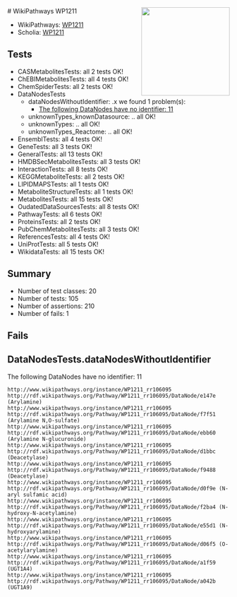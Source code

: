<img style="float: right; width: 200px" src="https://upload.wikimedia.org/wikipedia/commons/thumb/8/83/Wplogo_with_text_500.png/640px-Wplogo_with_text_500.png" />
# WikiPathways WP1211

* WikiPathways: [WP1211](https://new.wikipathways.org/pathways/WP1211)
* Scholia: [WP1211](https://scholia.toolforge.org/wikipathways/WP1211)
## Tests
* CASMetabolitesTests: all 2 tests OK!
* ChEBIMetabolitesTests: all 4 tests OK!
* ChemSpiderTests: all 2 tests OK!
* DataNodesTests
    * dataNodesWithoutIdentifier: .x we found 1 problem(s):
        * [The following DataNodes have no identifier: 11](#8792c491)
    * unknownTypes_knownDatasource: .. all OK!
    * unknownTypes: .. all OK!
    * unknownTypes_Reactome: .. all OK!
* EnsemblTests: all 4 tests OK!
* GeneTests: all 3 tests OK!
* GeneralTests: all 13 tests OK!
* HMDBSecMetabolitesTests: all 3 tests OK!
* InteractionTests: all 8 tests OK!
* KEGGMetaboliteTests: all 2 tests OK!
* LIPIDMAPSTests: all 1 tests OK!
* MetaboliteStructureTests: all 1 tests OK!
* MetabolitesTests: all 15 tests OK!
* OudatedDataSourcesTests: all 8 tests OK!
* PathwayTests: all 6 tests OK!
* ProteinsTests: all 2 tests OK!
* PubChemMetabolitesTests: all 3 tests OK!
* ReferencesTests: all 4 tests OK!
* UniProtTests: all 5 tests OK!
* WikidataTests: all 15 tests OK!


## Summary

* Number of test classes: 20
* Number of tests: 105
* Number of assertions: 210
* Number of fails: 1

## Fails

<a name="8792c491" />

## DataNodesTests.dataNodesWithoutIdentifier

The following DataNodes have no identifier: 11
```
http://www.wikipathways.org/instance/WP1211_rr106095 http://rdf.wikipathways.org/Pathway/WP1211_rr106095/DataNode/e147e (Arylamine)
http://www.wikipathways.org/instance/WP1211_rr106095 http://rdf.wikipathways.org/Pathway/WP1211_rr106095/DataNode/f7f51 (Arylamine N,O-sulfate)
http://www.wikipathways.org/instance/WP1211_rr106095 http://rdf.wikipathways.org/Pathway/WP1211_rr106095/DataNode/ebb60 (Arylamine N-glucuronide)
http://www.wikipathways.org/instance/WP1211_rr106095 http://rdf.wikipathways.org/Pathway/WP1211_rr106095/DataNode/d1bbc (Deacetylase)
http://www.wikipathways.org/instance/WP1211_rr106095 http://rdf.wikipathways.org/Pathway/WP1211_rr106095/DataNode/f9488 (Deacetylase)
http://www.wikipathways.org/instance/WP1211_rr106095 http://rdf.wikipathways.org/Pathway/WP1211_rr106095/DataNode/d0f9e (N-aryl sulfamic acid)
http://www.wikipathways.org/instance/WP1211_rr106095 http://rdf.wikipathways.org/Pathway/WP1211_rr106095/DataNode/f2ba4 (N-hydroxy-N-acetylamine)
http://www.wikipathways.org/instance/WP1211_rr106095 http://rdf.wikipathways.org/Pathway/WP1211_rr106095/DataNode/e55d1 (N-hydroxyarylamine)
http://www.wikipathways.org/instance/WP1211_rr106095 http://rdf.wikipathways.org/Pathway/WP1211_rr106095/DataNode/d06f5 (O-acetylarylamine)
http://www.wikipathways.org/instance/WP1211_rr106095 http://rdf.wikipathways.org/Pathway/WP1211_rr106095/DataNode/a1f59 (UGT1A4)
http://www.wikipathways.org/instance/WP1211_rr106095 http://rdf.wikipathways.org/Pathway/WP1211_rr106095/DataNode/a042b (UGT1A9)
```

